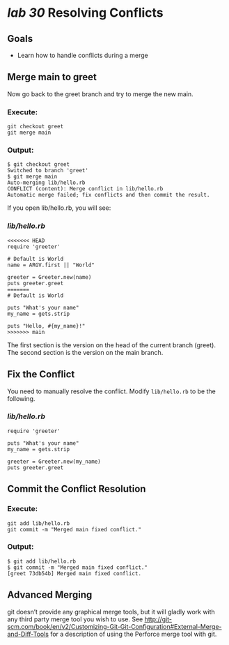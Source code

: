 # *lab 30* Resolving Conflicts

## Goals

- Learn how to handle conflicts during a merge

## Merge main to greet

Now go back to the greet branch and try to merge the new main.

### **Execute:**

``` instructions
git checkout greet
git merge main
```

### **Output:**

``` sample
$ git checkout greet
Switched to branch 'greet'
$ git merge main
Auto-merging lib/hello.rb
CONFLICT (content): Merge conflict in lib/hello.rb
Automatic merge failed; fix conflicts and then commit the result.
```

If you open lib/hello.rb, you will see:

### *lib/hello.rb*

``` file
<<<<<<< HEAD
require 'greeter'

# Default is World
name = ARGV.first || "World"

greeter = Greeter.new(name)
puts greeter.greet
=======
# Default is World

puts "What's your name"
my_name = gets.strip

puts "Hello, #{my_name}!"
>>>>>>> main
```

The first section is the version on the head of the current branch
(greet). The second section is the version on the main branch.

## Fix the Conflict

You need to manually resolve the conflict. Modify `lib/hello.rb` to be
the following.

### *lib/hello.rb*

``` file
require 'greeter'

puts "What's your name"
my_name = gets.strip

greeter = Greeter.new(my_name)
puts greeter.greet
```

## Commit the Conflict Resolution

### **Execute:**

``` instructions
git add lib/hello.rb
git commit -m "Merged main fixed conflict."
```

### **Output:**

``` sample
$ git add lib/hello.rb
$ git commit -m "Merged main fixed conflict."
[greet 73db54b] Merged main fixed conflict.
```

## Advanced Merging

git doesn’t provide any graphical merge tools, but it will gladly work
with any third party merge tool you wish to use. See
<http://git-scm.com/book/en/v2/Customizing-Git-Git-Configuration#External-Merge-and-Diff-Tools>
for a description of using the Perforce merge tool with git.
